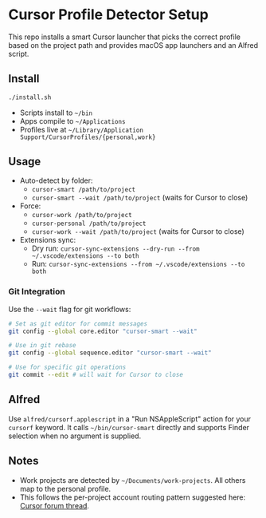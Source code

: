 # Cursor Profile Detector Setup

This repo installs a smart Cursor launcher that picks the correct profile based on the project path and provides macOS app launchers and an Alfred script.

## Install

```bash
./install.sh
```

- Scripts install to `~/bin`
- Apps compile to `~/Applications`
- Profiles live at `~/Library/Application Support/CursorProfiles/{personal,work}`

## Usage

- Auto-detect by folder:
  - `cursor-smart /path/to/project`
  - `cursor-smart --wait /path/to/project` (waits for Cursor to close)
- Force:
  - `cursor-work /path/to/project`
  - `cursor-personal /path/to/project`
  - `cursor-work --wait /path/to/project` (waits for Cursor to close)
- Extensions sync:
  - Dry run: `cursor-sync-extensions --dry-run --from ~/.vscode/extensions --to both`
  - Run: `cursor-sync-extensions --from ~/.vscode/extensions --to both`

### Git Integration

Use the `--wait` flag for git workflows:

```bash
# Set as git editor for commit messages
git config --global core.editor "cursor-smart --wait"

# Use in git rebase
git config --global sequence.editor "cursor-smart --wait"

# Use for specific git operations
git commit --edit # will wait for Cursor to close
```

## Alfred

Use `alfred/cursorf.applescript` in a "Run NSAppleScript" action for your `cursorf` keyword.
It calls `~/bin/cursor-smart` directly and supports Finder selection when no argument is supplied.

## Notes

- Work projects are detected by `~/Documents/work-projects`. All others map to the personal profile.
- This follows the per-project account routing pattern suggested here: [Cursor forum thread](https://forum.cursor.com/t/multi-account-support-with-project-level-assignment/102865/4).

